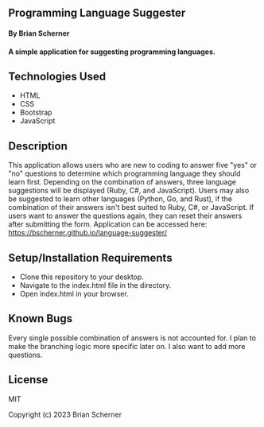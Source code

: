 ## Programming Language Suggester

#### By Brian Scherner

#### A simple application for suggesting programming languages.

## Technologies Used

* HTML
* CSS
* Bootstrap
* JavaScript

## Description

This application allows users who are new to coding to answer five "yes" or "no" questions to determine which programming language they should learn first. Depending on the combination of answers, three language suggestions will be displayed (Ruby, C#, and JavaScript). Users may also be suggested to learn other languages (Python, Go, and Rust), if the combination of their answers isn't best suited to Ruby, C#, or JavaScript. If users want to answer the questions again, they can reset their answers after submitting the form. Application can be accessed here: https://bscherner.github.io/language-suggester/

## Setup/Installation Requirements

* Clone this repository to your desktop.
* Navigate to the index.html file in the directory.
* Open index.html in your browser.

## Known Bugs

Every single possible combination of answers is not accounted for. I plan to make the branching logic more specific later on. I also want to add more questions.

## License

MIT

Copyright (c) 2023 Brian Scherner